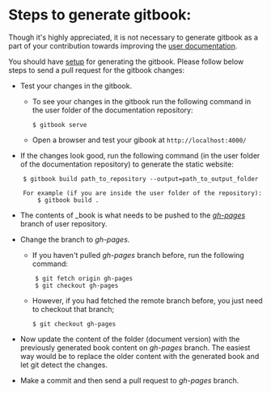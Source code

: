 # Steps to generate gitbook:

Though it's highly appreciated, it is not necessary to generate gitbook as a part of your contribution towards improving the [user documentation](http://www.go.cd/documentation/user/current/).

You should have [setup](https://github.com/GitbookIO/gitbook#gitbook) for generating the gitbook. Please follow below steps to send a pull request for the gitbook changes:

- Test your changes in the gitbook. 
    - To see your changes in the gitbook run the following command in the user folder of the documentation repository:
    
        `$ gitbook serve`
    
    - Open a browser and test your gibook at `http://localhost:4000/`

- If the changes look good, run the following command (in the user folder of the documentation repository) to generate the static website:

```
    $ gitbook build path_to_repository --output=path_to_output_folder
    
    For example (if you are inside the user folder of the repository): 
        $ gitbook build .
```
- The contents of _book is what needs to be pushed to the *[gh-pages](https://github.com/gocd/documentation/tree/gh-pages/user)* branch of user repository.
- Change the branch to *gh-pages*.
    - If you haven't pulled *gh-pages* branch before, run the following command:
    ```
        $ git fetch origin gh-pages
        $ git checkout gh-pages
    ```
    - However, if you had fetched the remote branch before, you just need to checkout that branch;
    
        `$ git checkout gh-pages`

- Now update the content of the folder (document version) with the previously generated book content on *gh-pages* branch. The easiest way would be to replace the older content with the generated book and let git detect the changes.
- Make a commit and then send a pull request to *gh-pages* branch.
